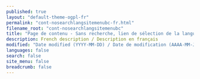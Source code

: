 ```yaml
---
published: true
layout: "default-theme-ogpl-fr"
permalink: "cont-nosearchlangsitemenubc-fr.html"
filename_root: "cont-nosearchlangsitemenubc"
title: "Page de contenu - Sans recherche, lien de sélection de la langue, menu du site ou fil d'Ariane - Thème de la PGO"
description: French description / Description en français
modified: "Date modified (YYYY-MM-DD) / Date de modification (AAAA-MM-JJ)"
languages: false
search: false
site_menu: false
breadcrumb: false
---
```



